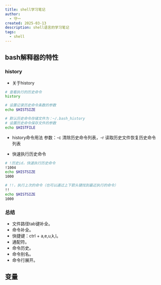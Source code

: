 ```yaml
---
title: shell学习笔记
author:
  - 守一
created: 2025-03-13
description: shell语言的学习笔记
tags:
  - shell
---
```

## bash解释器的特性

### history

- 关于history

```bash
# 查看执行的历史命令
history

# 设置记录历史命令条数的参数
echo $HISTSIZE

# 默认历史命令存储文件为：~/.bash_history
# 设置历史命令保存文件的参数
echo $HISTFILE
```

- history命令用法
参数：-c 清除历史命令列表，-r 读取历史文件恢复历史命令列表

- 快速执行历史命令

```bash
# !历史id，快速执行历史命令
!1004
echo $HISTSIZE
1000

# !!，执行上次的命令（也可以通过上下箭头键找到最近执行的命令）
!!
echo $HISTSIZE
1000
```

### 总结
- 文件路径tab键补全。
- 命令补全。
- 快捷键：ctrl + a,e,u,k,l。
- 通配符。
- 命令历史。
- 命令别名。
- 命令行展开。

## 变量

